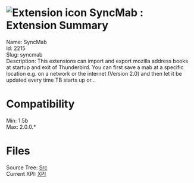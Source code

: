 # ![Extension icon](https://addons.thunderbird.net/static/img/addon-icons/default-64.png) SyncMab : Extension Summary

Name: SyncMab  
Id: 2215  
Slug: syncmab  
Description: This extensions can import and export mozilla address books at startup and exit of Thunderbird. You can first save a mab at a specific location e.g. on a network or the internet (Version 2.0) and then let it be updated every time TB starts up or...
  

# Compatibility
Min: 1.5b  
Max: 2.0.0.*  

# Files

Source Tree: [Src](C:/Dev/Thunderbird/ThunderKdB/xall/xOther/2215-syncmab/src)  
Current XPI: [XPI](C:/Dev/Thunderbird/ThunderKdB/xall/xOther/2215-syncmab/xpi)  




